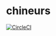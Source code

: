 # chineurs

[![CircleCI](https://circleci.com/gh/jroitgrund/chineurs/tree/master.svg?style=svg)](https://circleci.com/gh/jroitgrund/chineurs/tree/master)
